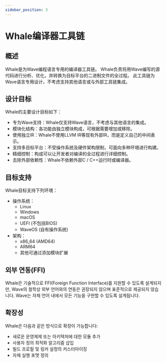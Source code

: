 ```yaml
---
sidebar_position: 3
---
```


# Whale编译器工具链

## 概述

Whale是为Wave编程语言专用的编译器工具链。
Whale负责将用Wave编写的源代码进行分析、优化，并转换为目标平台的二进制文件的全过程。
此工具链为Wave语言专用设计，不考虑支持其他语言或与外部工具链集成。

## 设计目标

Whale的主要设计目标如下：

- 专为Wave支持：Whale仅支持Wave语言，不考虑与其他语言的集成。
- 模块化结构：各功能由独立模块构成，可根据需要增加或移除。
- 使用独立IR：Whale不使用LLVM IR等现有外部IR，而是定义自己的中间表示。
- 支持多目标平台：不受操作系统及硬件架构限制，可面向多种环境进行构建。
- 精细控制：构成可以让开发者对编译的全过程进行详细控制。
- 去除外部依赖性：Whale不依赖外部C / C++运行时或编译器。

## 目标支持

Whale目标支持下列环境：

- 操作系统：
  - Linux
  - Windows
  - macOS
  - UEFI (不包括BIOS)
  - WaveOS (自有操作系统)
- 架构：
  - x86_64 (AMD64)
  - ARM64
  - 其他可通过添加模块扩展

## 외부 연동(FFI)

Whale은 기술적으로 FFI(Foreign Function Interface)를 지원할 수 있도록 설계되지만,
Wave의 철학상 외부 언어와의 연동은 권장되지 않으며 표준적으로 제공되지 않습니다.
Wave는 자체 언어 내에서 모든 기능을 구현할 수 있도록 설계됩니다.

## 확장성

Whale은 다음과 같은 방식으로 확장이 가능합니다:

- 새로운 운영체제 또는 아키텍처에 대한 모듈 추가
- 사용자 정의 최적화 알고리즘 삽입
- 빌드 프로필 및 링커 설정의 커스터마이징
- 자체 실행 포맷 정의
